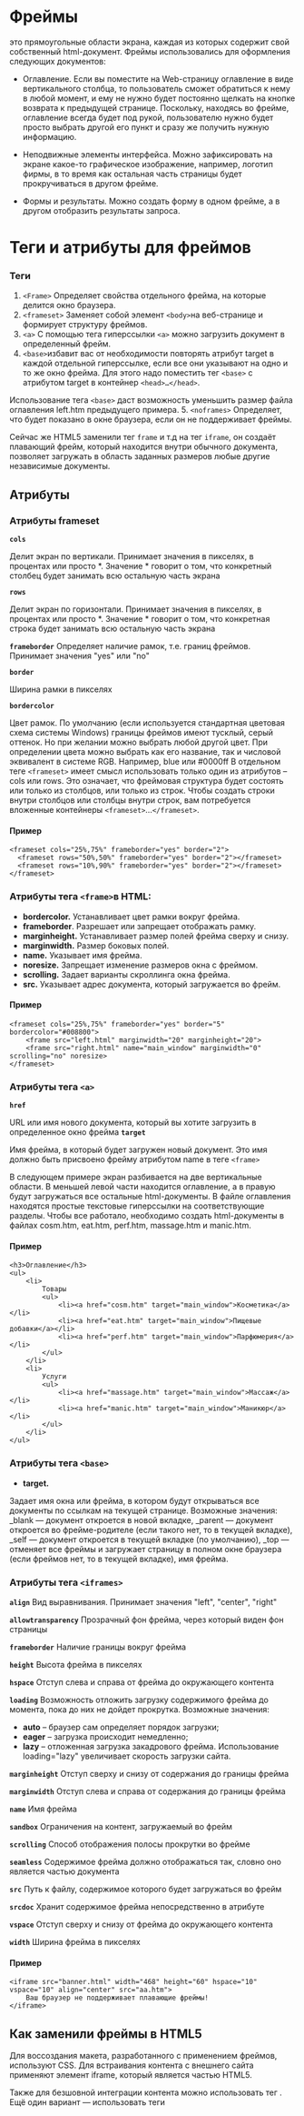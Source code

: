 # Фреймы

это прямоугольные области экрана, каждая из которых содержит свой собственный html-документ. Фреймы использовались для оформления следующих документов:
* Оглавление. Если вы поместите на Web-страницу оглавление в виде вертикального столбца, то пользователь сможет обратиться к нему в любой момент, и ему не нужно будет постоянно щелкать на кнопке возврата к предыдущей странице. Поскольку, находясь во фрейме, оглавление всегда будет под рукой, пользователю нужно будет просто выбрать другой его пункт и сразу же получить нужную информацию.

* Неподвижные элементы интерфейса. Можно зафиксировать на экране какое-то графическое изображение, например, логотип фирмы, в то время как остальная часть страницы будет прокручиваться в другом фрейме.
* Формы и результаты. Можно создать форму в одном фрейме, а в другом отобразить результаты запроса.

# Теги и атрибуты для фреймов

### Теги

1. `<Frame>` Определяет свойства отдельного фрейма, на которые делится окно браузера. 
2. `<frameset>` Заменяет собой элемент `<body>`на веб-странице и формирует структуру фреймов.
3. `<a>` С помощью тега гиперссылки `<a>` можно загрузить документ в определенный фрейм.
4. `<base>`избавит вас от необходимости повторять атрибут target в каждой отдельной гиперссылке, если все они указывают на одно и то же окно фрейма. Для этого надо поместить тег `<base>` с атрибутом target в контейнер `<head>…</head>`.

Использование тега `<base>` даст возможность уменьшить размер файла оглавления left.htm предыдущего примера.
5. `<noframes>` Определяет, что будет показано в окне браузера, если он не поддерживает фреймы.


Сейчас же HTML5 заменили тег `frame` и т.д  на тег `iframe`, он создаёт плавающий фрейм, который находится внутри обычного документа, позволяет загружать в область заданных размеров любые другие независимые документы.

## Атрибуты 
### Атрибуты frameset

**`cols`**

Делит экран по вертикали. Принимает значения в пикселях, в процентах или просто *. Значение * говорит о том, что конкретный столбец будет занимать всю остальную часть экрана

**`rows`**

Делит экран по горизонтали. Принимает значения в пикселях, в процентах или просто *. Значение * говорит о том, что конкретная строка будет занимать всю остальную часть экрана

**`frameborder`**
Определяет наличие рамок, т.е. границ фреймов. Принимает значения "yes" или "no"

**`border`**

Ширина рамки в пикселях

**`bordercolor`**

Цвет рамок. По умолчанию (если используется стандартная цветовая схема системы Windows) границы фреймов имеют тусклый, серый оттенок. Но при желании можно выбрать любой другой цвет. При определении цвета можно выбрать как его название, так и числовой эквивалент в системе RGB. Например, blue или #0000ff
В отдельном теге `<frameset>` имеет смысл использовать только один из атрибутов – cols или rows. Это означает, что фреймовая структура будет состоять или только из столбцов, или только из строк. Чтобы создать строки внутри столбцов или столбцы внутри строк, вам потребуется вложенные контейнеры `<frameset>`…`</frameset>`.

#### Пример 
```
<frameset cols="25%,75%" frameborder="yes" border="2">
  <frameset rows="50%,50%" frameborder="yes" border="2"></frameset>
  <frameset rows="10%,90%" frameborder="yes" border="2"></frameset>
</frameset>
```

### Атрибуты тега `<frame>`в HTML:
* **bordercolor.** Устанавливает цвет рамки вокруг фрейма. 
* **frameborder**. Разрешает или запрещает отображать рамку. 
* **marginheight.** Устанавливает размер полей фрейма сверху и снизу. 
* **marginwidth.** Размер боковых полей. 
* **name.** Указывает имя фрейма. 
* **noresize.** Запрещает изменение размеров окна с фреймом. 
* **scrolling.** Задает варианты скроллинга окна фрейма. 
* **src.** Указывает адрес документа, который загружается во фрейм.

#### Пример 
```
<frameset cols="25%,75%" frameborder="yes" border="5" bordercolor="#008800">
    <frame src="left.html" marginwidth="20" marginheight="20">
    <frame src="right.html" name="main_window" marginwidth="0" scrolling="no" noresize>
</frameset>
```

### Атрибуты тега `<a>`
**`href`**

URL или имя нового документа, который вы хотите загрузить в определенное окно фрейма
**`target`**

Имя фрейма, в который будет загружен новый документ. Это имя должно быть присвоено фрейму атрибутом name в теге `<frame>`

В следующем примере экран разбивается на две вертикальные области. В меньшей левой части находится оглавление, а в правую будут загружаться все остальные html-документы. В файле оглавления находятся простые текстовые гиперссылки на соответствующие разделы. Чтобы все работало, необходимо создать html-документы в файлах cosm.htm, eat.htm, perf.htm, massage.htm и manic.htm.

#### Пример
```
<h3>Оглавление</h3>
<ul>
    <li>
        Товары
        <ul>
            <li><a href="cosm.htm" target="main_window">Косметика</a></li>
            <li><a href="eat.htm" target="main_window">Пищевые добавки</a></li>
            <li><a href="perf.htm" target="main_window">Парфюмерия</a></li>
        </ul>
    </li>
    <li>
        Услуги
        <ul>
            <li><a href="massage.htm" target="main_window">Массаж</a></li>
            <li><a href="manic.htm" target="main_window">Маникюр</a></li>
        </ul>
    </li>
</ul>
```
### Атрибуты тега `<base>`
* **target.**

 Задает имя окна или фрейма, в котором будут открываться все документы по ссылкам на текущей странице. Возможные значения: _blank — документ откроется в новой вкладке, _parent — документ откроется во фрейме-родителе (если такого нет, то в текущей вкладке), _self — документ откроется в текущей вкладке (по умолчанию), _top — отменяет все фреймы и загружает страницу в полном окне браузера (если фреймов нет, то в текущей вкладке), имя фрейма. 

 ### Атрибуты тега `<iframes>`

**`align`**
Вид выравнивания. Принимает значения "left", "center", "right"

**`allowtransparency`**
Прозрачный фон фрейма, через который виден фон страницы

**`frameborder`**
Наличие границы вокруг фрейма

**`height`**
Высота фрейма в пикселях

**`hspace`**
Отступ слева и справа от фрейма до окружающего контента

**`loading`**
Возможность отложить загрузку содержимого фрейма до момента, пока до них не дойдет прокрутка. Возможные значения:
* **auto** – браузер сам определяет порядок загрузки;
* **eager** – загрузка происходит немедленно;
* **lazy** – отложенная загрузка закадрового фрейма.
Использование loading="lazy" увеличивает скорость загрузки сайта.

**`marginheight`**
Отступ сверху и снизу от содержания до границы фрейма

**`marginwidth`**
Отступ слева и справа от содержания до границы фрейма

**`name`**
Имя фрейма

**`sandbox`**
Ограничения на контент, загружаемый во фрейм

**`scrolling`**
Способ отображения полосы прокрутки во фрейме

**`seamless`**
Содержимое фрейма должно отображаться так, словно оно является частью документа

**`src`**
Путь к файлу, содержимое которого будет загружаться во фрейм

**`srcdoc`**
Хранит содержимое фрейма непосредственно в атрибуте

**`vspace`**
Отступ сверху и снизу от фрейма до окружающего контента

**`width`**
Ширина фрейма в пикселях

#### Пример
```
<iframe src="banner.html" width="468" height="60" hspace="10" vspace="10" align="center" src="aa.htm">
    Ваш браузер не поддерживает плавающие фреймы!
</iframe>
```

## Как заменили фреймы в HTML5

Для воссоздания макета, разработанного с применением фреймов, используют CSS. Для встраивания контента с внешнего сайта применяют элемент iframe, который является частью HTML5. 

Также для безшовной интеграции контента можно использовать тег <object>. Ещё один вариант — использовать теги <template> и Shadow DOM для создания изолированных компонентов
